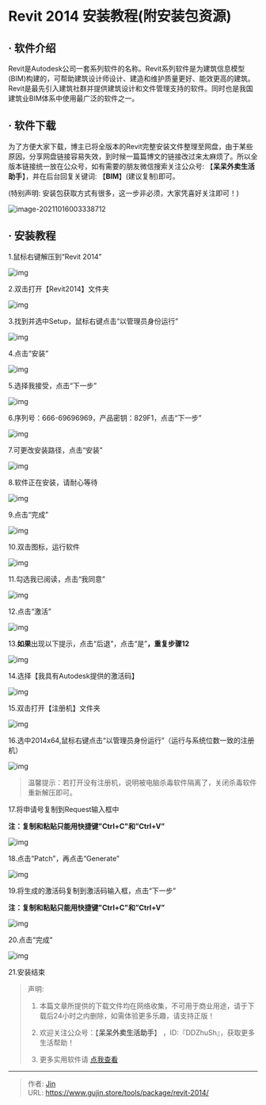 # Revit 2014 安装教程(附安装包资源)


## · 软件介绍
Revit是Autodesk公司一套系列软件的名称。Revit系列软件是为建筑信息模型(BIM)构建的，可帮助建筑设计师设计、建造和维护质量更好、能效更高的建筑。Revit是最先引入建筑社群并提供建筑设计和文件管理支持的软件。同时也是我国建筑业BIM体系中使用最广泛的软件之一。

## · 软件下载
为了方便大家下载，博主已将全版本的Revit完整安装文件整理至网盘，由于某些原因，分享网盘链接容易失效，到时候一篇篇博文的链接改过来太麻烦了。所以全版本链接统一放在公众号，如有需要的朋友微信搜索关注公众号: 【**呆呆外卖生活助手**】，并在后台回复关键词: 【**BIM**】(建议复制)即可。

(特别声明: 安装包获取方式有很多，这一步非必须，大家凭喜好关注即可！)

![image-20211016003338712](https://img.gujin.store/img/image-20211016003338712.png)

## · 安装教程

1.鼠标右键解压到“Revit 2014”

![img](https://img.gujin.store/img/v2-d927f5cc13dc9fd80310fc05ea2396ea_720w.png)

2.双击打开【Revit2014】文件夹

![img](https://img.gujin.store/img/v2-6906bf4ba07d46f367bddc35fbb66122_720w.png)

3.找到并选中Setup，鼠标右键点击“以管理员身份运行”

![img](https://img.gujin.store/img/v2-ea0dc037ee8ae245f1a7398a519b28ac_720w.png)

4.点击“安装”

![img](https://img.gujin.store/img/v2-88ad10193693461ccdf86b24c76fa149_720w.png)

5.选择我接受，点击“下一步”

![img](https://img.gujin.store/img/v2-5a9d4a3b29db7839d0c5abe6f9ef0cd3_720w.png)

6.序列号：666-69696969，产品密钥：829F1，点击“下一步”

![img](https://img.gujin.store/img/v2-b15ea4be128286242934c7c515cf41fb_720w.png)

7.可更改安装路径，点击“安装”

![img](https://img.gujin.store/img/v2-9965635deb4c9b765a3edb2b29420b08_720w.png)

8.软件正在安装，请耐心等待

![img](https://img.gujin.store/img/v2-ba1bb84f8d99f879e8246ddd565f87b2_720w.png)

9.点击“完成”

![img](https://img.gujin.store/img/v2-330e351f01a02718ce5187ddd2c8d9e2_720w.png)

10.双击图标，运行软件

![img](https://img.gujin.store/img/v2-43c201981f384d91bab5a9794117b708_720w.png)

11.勾选我已阅读，点击“我同意”

![img](https://img.gujin.store/img/v2-7fadf578c23385d3b2f68c986e5d6b02_720w.png)

12.点击“激活”

![img](https://img.gujin.store/img/v2-983850b648890e983c2d15123016f5f6_720w.png)

13.**如果**出现以下提示，点击“后退”，点击“是”**，重复步骤12**

![img](https://img.gujin.store/img/v2-fdd3f5594a90dbcde4b272a3a614f263_720w.png)

14.选择【我具有Autodesk提供的激活码】

![img](https://img.gujin.store/img/v2-78e66f333a6c32095d55bc5313274e37_720w.png)

15.双击打开【注册机】文件夹

![img](https://img.gujin.store/img/v2-4c6ebbcf41bf7aadde9ce86a3b8345bc_720w.png)

16.选中2014x64,鼠标右键点击“以管理员身份运行”（运行与系统位数一致的注册机）

![img](https://img.gujin.store/img/v2-62c6ad46d8dc29d325f412ab2f7ef0e3_720w.png)

> 温馨提示：若打开没有注册机，说明被电脑杀毒软件隔离了，关闭杀毒软件重新解压即可。

17.将申请号复制到Request输入框中

**注：复制和粘贴只能用快捷键"Ctrl+C"和”Ctrl+V”**

![img](https://img.gujin.store/img/v2-337d39a9ce3de747fb0dbf19397a13f4_720w.png)

18.点击“Patch”，再点击“Generate”

![img](https://img.gujin.store/img/v2-580d502abf8d29a74c711b653e20cd4d_720w.png)

19.将生成的激活码复制到激活码输入框，点击“下一步”

**注：复制和粘贴只能用快捷键"Ctrl+C"和”Ctrl+V”**

![img](https://img.gujin.store/img/v2-3c0df44f8a8d145c62de9270ecd205ae_720w.png)

20.点击“完成”

![img](https://img.gujin.store/img/v2-e22677d68357ab6355ade326c3689a8f_720w.png)

21.安装结束




> 声明: 
>
> 1. 本篇文章所提供的下载文件均在网络收集，不可用于商业用途，请于下载后24小时之内删除，如需体验更多乐趣，请支持正版！
>
> 2. 欢迎关注公众号：【**呆呆外卖生活助手**】 ，ID:『DDZhuSh』，获取更多生活帮助！
>
> 3. 更多实用软件请  [点我查看](/tools)

---

> 作者: [Jin](https://img.gujin.store/img/favicon.ico)  
> URL: https://www.gujin.store/tools/package/revit-2014/  

